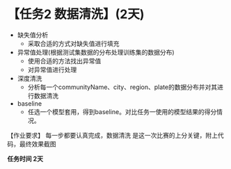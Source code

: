 # 【任务2 数据清洗】(2天)
* 缺失值分析
    * 采取合适的方式对缺失值进行填充
* 异常值处理(根据测试集数据的分布处理训练集的数据分布)
    * 使用合适的方法找出异常值
    * 对异常值进行处理
* 深度清洗
    * 分析每一个communityName、city、region、plate的数据分布并对其进行数据清洗
* baseline
    * 任选一个模型套用，得到baseline。对比任务一使用的模型结果的得分情况。 
   
【作业要求】
每一步都要认真完成，数据清洗 是这一次比赛的上分关键，附上代码，最终效果截图

**任务时间 2天**

